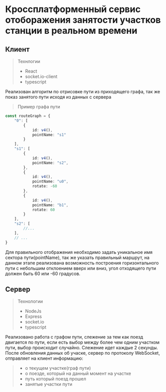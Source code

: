 # Кроссплатформенный сервис отоборажения занятости участков станции в реальном времени

## Клиент

> Технлогии
>- React
>- socket.io-client
>- typescript

Реализован алгоритм по отрисовке пути из приходящего графа, так же показ занятого пути исходя из данных с сервера

> Пример графа пути

```ts
const routeGraph = {
    "0": [
        {
            id: v4(),
            pointName: "s1"
        }
    ],
    "s1": [
        {
            id: v4(),
            pointName: "s2",
        },
        {
            id: v4(),
            pointName: "u0",
            rotate: -60
        },
        {
            id: v4(),
            pointName: "b1",
            rotate: 60
        }
    ],
    "s2": [
        //...
    ],
    // ...
}

```

Для правильного отображения необходимо задать уникальное имя сектора пути(pointName), так же
указать правильный маршрут, на данном этапе реализована возможность построения горизонтального
пути с небольшим отклоением вверх или вниз, угол отходящего пути должен быть 60 или -60 градусов.

## Сервер

> Технологии
> - NodeJs
> - Express
> - socket.io
> - typescript

Реализовано работа с графом пути, слежение за тем как поезд двигается по пути, если есть выбор между более чем одним
участком пути, выбор происходит случайно. Слежение идет каждые 2 секунды. После обновления данных об учаске, сервер
по протоколу WebSocket, отправляет на клиент информацию:
> - о текущем участке(граф пути)
> - о поезде, который на данный момент на участке
> - путь который поезд прошел
> - занятые участки пути

